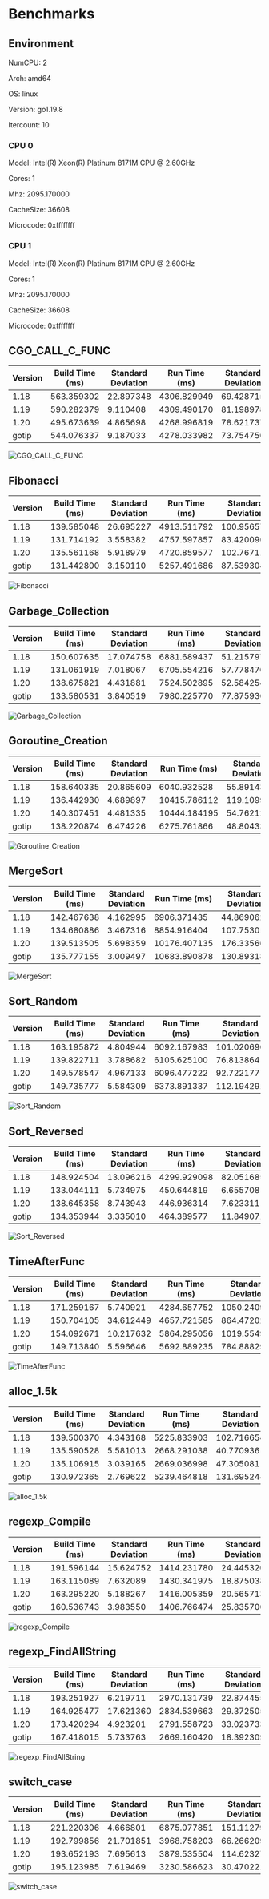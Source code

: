 # Benchmarks

## Environment

NumCPU: 2

Arch: amd64

OS: linux

Version: go1.19.8

Itercount: 10

### CPU 0

Model: Intel(R) Xeon(R) Platinum 8171M CPU @ 2.60GHz

Cores: 1

Mhz: 2095.170000

CacheSize: 36608

Microcode: 0xffffffff

### CPU 1

Model: Intel(R) Xeon(R) Platinum 8171M CPU @ 2.60GHz

Cores: 1

Mhz: 2095.170000

CacheSize: 36608

Microcode: 0xffffffff

## CGO_CALL_C_FUNC

| Version | Build Time (ms) | Standard Deviation | Run Time (ms) | Standard Deviation |
| ------ | ------ | ------ | ------ | ------ |
| 1.18 | 563.359302 | 22.897348 | 4306.829949 | 69.428715 |
| 1.19 | 590.282379 | 9.110408 | 4309.490170 | 81.198978 |
| 1.20 | 495.673639 | 4.865698 | 4268.996819 | 78.621737 |
| gotip | 544.076337 | 9.187033 | 4278.033982 | 73.754750 |

![CGO_CALL_C_FUNC](./CGO_CALL_C_FUNC__1eb049ef6b.png)

## Fibonacci

| Version | Build Time (ms) | Standard Deviation | Run Time (ms) | Standard Deviation |
| ------ | ------ | ------ | ------ | ------ |
| 1.18 | 139.585048 | 26.695227 | 4913.511792 | 100.956572 |
| 1.19 | 131.714192 | 3.558382 | 4757.597857 | 83.420096 |
| 1.20 | 135.561168 | 5.918979 | 4720.859577 | 102.767110 |
| gotip | 131.442800 | 3.150110 | 5257.491686 | 87.539304 |

![Fibonacci](./Fibonacci__016be0f0bc.png)

## Garbage_Collection

| Version | Build Time (ms) | Standard Deviation | Run Time (ms) | Standard Deviation |
| ------ | ------ | ------ | ------ | ------ |
| 1.18 | 150.607635 | 17.074758 | 6881.689437 | 51.215797 |
| 1.19 | 131.061919 | 7.018067 | 6705.554216 | 57.778470 |
| 1.20 | 138.675821 | 4.431881 | 7524.502895 | 52.584254 |
| gotip | 133.580531 | 3.840519 | 7980.225770 | 77.875936 |

![Garbage_Collection](./Garbage_Collection__f27466590e.png)

## Goroutine_Creation

| Version | Build Time (ms) | Standard Deviation | Run Time (ms) | Standard Deviation |
| ------ | ------ | ------ | ------ | ------ |
| 1.18 | 158.640335 | 20.865609 | 6040.932528 | 55.891438 |
| 1.19 | 136.442930 | 4.689897 | 10415.786112 | 119.109974 |
| 1.20 | 140.307451 | 4.481335 | 10444.184195 | 54.762124 |
| gotip | 138.220874 | 6.474226 | 6275.761866 | 48.804331 |

![Goroutine_Creation](./Goroutine_Creation__c0773f341a.png)

## MergeSort

| Version | Build Time (ms) | Standard Deviation | Run Time (ms) | Standard Deviation |
| ------ | ------ | ------ | ------ | ------ |
| 1.18 | 142.467638 | 4.162995 | 6906.371435 | 44.869062 |
| 1.19 | 134.680886 | 3.467316 | 8854.916404 | 107.753014 |
| 1.20 | 139.513505 | 5.698359 | 10176.407135 | 176.335662 |
| gotip | 135.777155 | 3.009497 | 10683.890878 | 130.893181 |

![MergeSort](./MergeSort__619024e898.png)

## Sort_Random

| Version | Build Time (ms) | Standard Deviation | Run Time (ms) | Standard Deviation |
| ------ | ------ | ------ | ------ | ------ |
| 1.18 | 163.195872 | 4.804944 | 6092.167983 | 101.020696 |
| 1.19 | 139.822711 | 3.788682 | 6105.625100 | 76.813864 |
| 1.20 | 149.578547 | 4.967133 | 6096.477222 | 92.722177 |
| gotip | 149.735777 | 5.584309 | 6373.891337 | 112.194291 |

![Sort_Random](./Sort_Random__7a0a58c9e3.png)

## Sort_Reversed

| Version | Build Time (ms) | Standard Deviation | Run Time (ms) | Standard Deviation |
| ------ | ------ | ------ | ------ | ------ |
| 1.18 | 148.924504 | 13.096216 | 4299.929098 | 82.051685 |
| 1.19 | 133.044111 | 5.734975 | 450.644819 | 6.655708 |
| 1.20 | 138.645358 | 8.743943 | 446.936314 | 7.623311 |
| gotip | 134.353944 | 3.335010 | 464.389577 | 11.849071 |

![Sort_Reversed](./Sort_Reversed__4f239a2e28.png)

## TimeAfterFunc

| Version | Build Time (ms) | Standard Deviation | Run Time (ms) | Standard Deviation |
| ------ | ------ | ------ | ------ | ------ |
| 1.18 | 171.259167 | 5.740921 | 4284.657752 | 1050.240964 |
| 1.19 | 150.704105 | 34.612449 | 4657.721585 | 864.472021 |
| 1.20 | 154.092671 | 10.217632 | 5864.295056 | 1019.554984 |
| gotip | 149.713840 | 5.596646 | 5692.889235 | 784.888294 |

![TimeAfterFunc](./TimeAfterFunc__b4a2fe2bf5.png)

## alloc_1.5k

| Version | Build Time (ms) | Standard Deviation | Run Time (ms) | Standard Deviation |
| ------ | ------ | ------ | ------ | ------ |
| 1.18 | 139.500370 | 4.343168 | 5225.833903 | 102.716654 |
| 1.19 | 135.590528 | 5.581013 | 2668.291038 | 40.770936 |
| 1.20 | 135.106915 | 3.039165 | 2669.036998 | 47.305081 |
| gotip | 130.972365 | 2.769622 | 5239.464818 | 131.695244 |

![alloc_1.5k](./alloc_1.5k__78691b2f49.png)

## regexp_Compile

| Version | Build Time (ms) | Standard Deviation | Run Time (ms) | Standard Deviation |
| ------ | ------ | ------ | ------ | ------ |
| 1.18 | 191.596144 | 15.624752 | 1414.231780 | 24.445320 |
| 1.19 | 163.115089 | 7.632089 | 1430.341975 | 18.875038 |
| 1.20 | 163.295220 | 5.188267 | 1416.005359 | 20.565713 |
| gotip | 160.536743 | 3.983550 | 1406.766474 | 25.835700 |

![regexp_Compile](./regexp_Compile__b52c0e0ed5.png)

## regexp_FindAllString

| Version | Build Time (ms) | Standard Deviation | Run Time (ms) | Standard Deviation |
| ------ | ------ | ------ | ------ | ------ |
| 1.18 | 193.251927 | 6.219711 | 2970.131739 | 22.874455 |
| 1.19 | 164.925477 | 17.621360 | 2834.539663 | 29.372505 |
| 1.20 | 173.420294 | 4.923201 | 2791.558723 | 33.023733 |
| gotip | 167.418015 | 5.733763 | 2669.160420 | 18.392309 |

![regexp_FindAllString](./regexp_FindAllString__efbe67306d.png)

## switch_case

| Version | Build Time (ms) | Standard Deviation | Run Time (ms) | Standard Deviation |
| ------ | ------ | ------ | ------ | ------ |
| 1.18 | 221.220306 | 4.666801 | 6875.077851 | 151.112797 |
| 1.19 | 192.799856 | 21.701851 | 3968.758203 | 66.266209 |
| 1.20 | 193.652193 | 7.695613 | 3879.535504 | 114.623271 |
| gotip | 195.123985 | 7.619469 | 3230.586623 | 30.470221 |

![switch_case](./switch_case__725e73000e.png)

